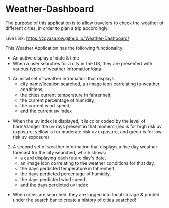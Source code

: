 # Weather-Dashboard

The purpose of this application is to allow travelers to check the weather of different cities, in order to plan a trip accordingly!

Live Link: https://zoyasarow.github.io/Weather-Dashboard/

This Weather Application has the following functionality:
  * An active display of date & time 
  * When a user searches for a city in the US, they are presented with various types of weather infromation/data
  1) An inital set of weather infromation that displays: 
       * city name/location searched, an image icon correlating to weather conditions, 
       * the cities current temperature in fahrenheit, 
       * the current percentage of humidity, 
       * the current wind speed, 
       * and the current uv index
     
  * When the uv index is displayed, it is color coded by the level of harm/danger the uv rays present in that moment (red is for high risk uv exposure, yellow is for moderate risk uv exposure, and green is for low risk uv exposure)
  2) A second set of weather information that displays a five day weather forecast for the city searched, which shows:
      * a card displaying each future day's date, 
      * an image icon correlating to the weather conditions for that day, 
      * the days perdicted temperature in fahrenheit, 
      * the days perdicted percentage of humidity, 
      * the days perdicted wind speed, 
      * and the days perdicted uv index
     
  * When cities are searched, they are logged into local storage & printed under the search bar to create a history of cities searched!

